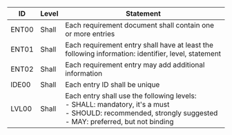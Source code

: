 | ID | Level | Statement |
| -- | -- | -- |
| ENT00 | Shall | Each requirement document shall contain one or more entries |
| ENT01 | Shall | Each requirement entry shall have at least the following information: identifier, level, statement |
| ENT02 | Shall | Each requirement entry may add additional information |
| IDE00 | Shall | Each entry ID shall be unique |
| LVL00 | Shall | Each entry shall use the following levels:<br> - SHALL: mandatory, it's a must <br> - SHOULD: recommended, strongly suggested<br> - MAY: preferred, but not binding|


